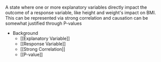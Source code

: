 A state where one or more explanatory variables directly impact the outcome of a response variable, like height and weight's impact on BMI. This can be represented via strong correlation and causation can be somewhat justified through P-values

- Background
	- [[Explanatory Variable]]
	- [[Response Variable]]
	- [[Strong Correlation]]
	- [[P-value]]